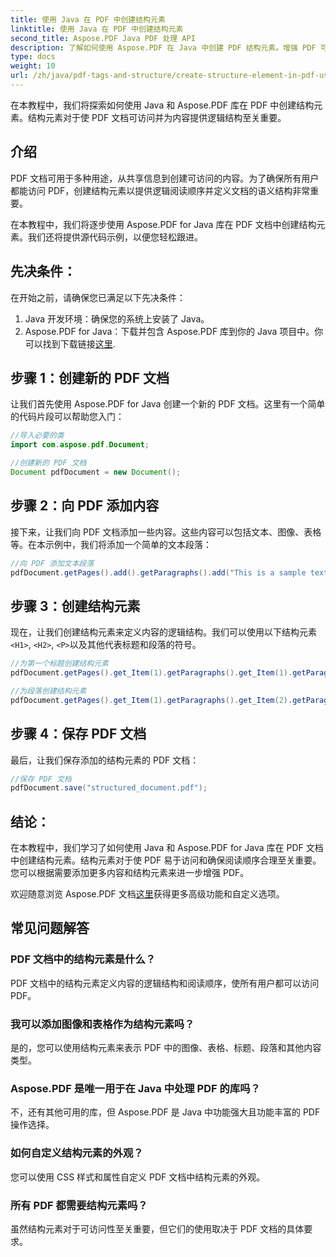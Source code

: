 ```yaml
---
title: 使用 Java 在 PDF 中创建结构元素
linktitle: 使用 Java 在 PDF 中创建结构元素
second_title: Aspose.PDF Java PDF 处理 API
description: 了解如何使用 Aspose.PDF 在 Java 中创建 PDF 结构元素。增强 PDF 可访问性和逻辑内容流。
type: docs
weight: 10
url: /zh/java/pdf-tags-and-structure/create-structure-element-in-pdf-using-java/
---
```

在本教程中，我们将探索如何使用 Java 和 Aspose.PDF 库在 PDF 中创建结构元素。结构元素对于使 PDF 文档可访问并为内容提供逻辑结构至关重要。

## 介绍

PDF 文档可用于多种用途，从共享信息到创建可访问的内容。为了确保所有用户都能访问 PDF，创建结构元素以提供逻辑阅读顺序并定义文档的语义结构非常重要。

在本教程中，我们将逐步使用 Aspose.PDF for Java 库在 PDF 文档中创建结构元素。我们还将提供源代码示例，以便您轻松跟进。

## 先决条件：
在开始之前，请确保您已满足以下先决条件：

1. Java 开发环境：确保您的系统上安装了 Java。
2.  Aspose.PDF for Java：下载并包含 Aspose.PDF 库到你的 Java 项目中。你可以找到下载链接[这里](https://releases.aspose.com/pdf/java/).

## 步骤 1：创建新的 PDF 文档
让我们首先使用 Aspose.PDF for Java 创建一个新的 PDF 文档。这里有一个简单的代码片段可以帮助您入门：

```java
//导入必要的类
import com.aspose.pdf.Document;

//创建新的 PDF 文档
Document pdfDocument = new Document();
```

## 步骤 2：向 PDF 添加内容
接下来，让我们向 PDF 文档添加一些内容。这些内容可以包括文本、图像、表格等。在本示例中，我们将添加一个简单的文本段落：

```java
//向 PDF 添加文本段落
pdfDocument.getPages().add().getParagraphs().add("This is a sample text paragraph.");
```

## 步骤 3：创建结构元素
现在，让我们创建结构元素来定义内容的逻辑结构。我们可以使用以下结构元素`<H1>`, `<H2>`, `<P>`以及其他代表标题和段落的符号。

```java
//为第一个标题创建结构元素
pdfDocument.getPages().get_Item(1).getParagraphs().get_Item(1).getParagraphInfo().setStructureElementName("H1");

//为段落创建结构元素
pdfDocument.getPages().get_Item(1).getParagraphs().get_Item(2).getParagraphInfo().setStructureElementName("P");
```

## 步骤 4：保存 PDF 文档
最后，让我们保存添加的结构元素的 PDF 文档：

```java
//保存 PDF 文档
pdfDocument.save("structured_document.pdf");
```

## 结论：
在本教程中，我们学习了如何使用 Java 和 Aspose.PDF for Java 库在 PDF 文档中创建结构元素。结构元素对于使 PDF 易于访问和确保阅读顺序合理至关重要。您可以根据需要添加更多内容和结构元素来进一步增强 PDF。

欢迎随意浏览 Aspose.PDF 文档[这里](https://reference.aspose.com/pdf/java/)获得更多高级功能和自定义选项。

## 常见问题解答

### PDF 文档中的结构元素是什么？

PDF 文档中的结构元素定义内容的逻辑结构和阅读顺序，使所有用户都可以访问 PDF。

### 我可以添加图像和表格作为结构元素吗？

是的，您可以使用结构元素来表示 PDF 中的图像、表格、标题、段落和其他内容类型。

### Aspose.PDF 是唯一用于在 Java 中处理 PDF 的库吗？

不，还有其他可用的库，但 Aspose.PDF 是 Java 中功能强大且功能丰富的 PDF 操作选择。

### 如何自定义结构元素的外观？

您可以使用 CSS 样式和属性自定义 PDF 文档中结构元素的外观。

### 所有 PDF 都需要结构元素吗？

虽然结构元素对于可访问性至关重要，但它们的使用取决于 PDF 文档的具体要求。